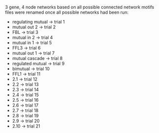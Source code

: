 3 gene, 4 node networks based on all possible connected network motifs
files were renamed once all possible networks had been run: 
- regulating mutual -> trial 1
- mutual out 2	-> trial 2
- FBL	-> trial 3
- mutual in 2 -> trial 4
- mutual in 1	-> trial 5
- FFL3 ->	trial 6
- mutual out 1	-> trial 7
- mutual cascade	-> trial 8
- regulated mutual ->	trial 9
- bimutual ->	trial 10
- FFL1 ->	trial 11
- 2.1	-> trial 12
- 2.2	-> trial 13
- 2.3	-> trial 14
- 2.4	-> trial 15
- 2.5	-> trial 16
- 2.6	-> trial 17
- 2.7	-> trial 18
- 2.8	-> trial 19
- 2.9	-> trial 20
- 2.10	-> trial 21
